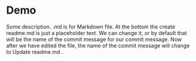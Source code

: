 # Demo

Some description. .md is for Markdown file.
At the bottom the create readme.md  is just a placeholder text. We can change it, or by default that will be the name of the commit message for our commit message.
Now after we have edited the file, the name of the commit message will change to Update readme.md
.
